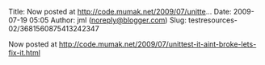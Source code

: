Title: Now posted at http://code.mumak.net/2009/07/unitte...
Date: 2009-07-19 05:05
Author: jml (noreply@blogger.com)
Slug: testresources-02/3681560875413242347

Now posted at
http://code.mumak.net/2009/07/unittest-it-aint-broke-lets-fix-it.html

